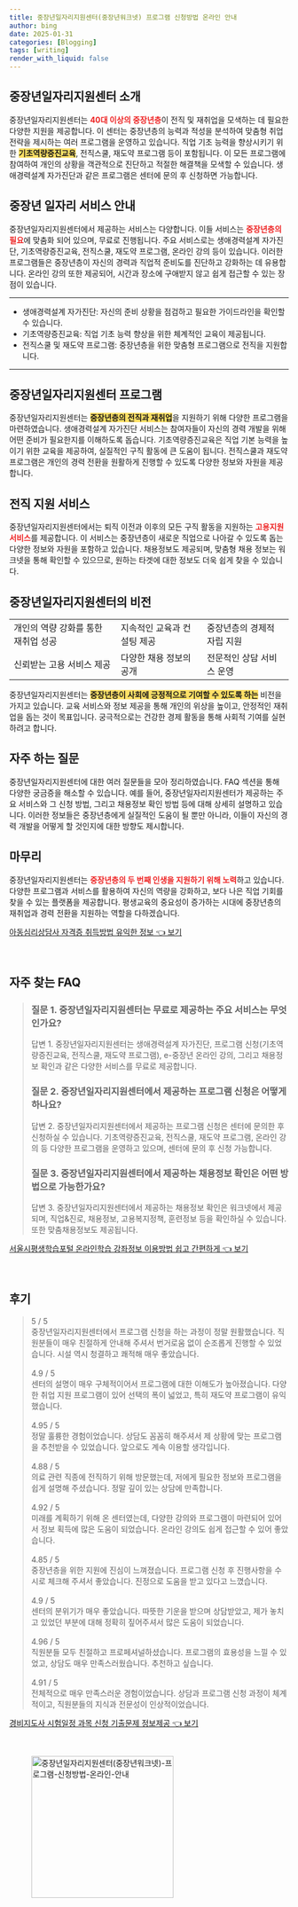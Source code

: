 ```yaml
---
title: 중장년일자리지원센터(중장년워크넷) 프로그램 신청방법 온라인 안내
author: bing
date: 2025-01-31
categories: [Blogging]
tags: [writing]
render_with_liquid: false
---
```



<h2 id='중장년일자리지원센터소개'>중장년일자리지원센터 소개</h2>

<p>중장년일자리지원센터는 <b><span style="color: #ee2323;">40대 이상의 중장년층</span></b>이 전직 및 재취업을 모색하는 데 필요한 다양한 지원을 제공합니다. 이 센터는 중장년층의 능력과 적성을 분석하여 맞춤형 취업 전략을 제시하는 여러 프로그램을 운영하고 있습니다. 직업 기초 능력을 향상시키기 위한 <b><span style="background-color: #ffe066;">기초역량증진교육</span></b>, 전직스쿨, 재도약 프로그램 등이 포함됩니다. 이 모든 프로그램에 참여하여 개인의 상황을 객관적으로 진단하고 적절한 해결책을 모색할 수 있습니다. 생애경력설계 자가진단과 같은 프로그램은 센터에 문의 후 신청하면 가능합니다.</p>

<h2 id='중장년일자리서비스안내'>중장년 일자리 서비스 안내</h2>

<p>중장년일자리지원센터에서 제공하는 서비스는 다양합니다. 이들 서비스는 <b><span style="color: #ee2323;">중장년층의 필요</span></b>에 맞춤화 되어 있으며, 무료로 진행됩니다. 주요 서비스로는 생애경력설계 자가진단, 기초역량증진교육, 전직스쿨, 재도약 프로그램, 온라인 강의 등이 있습니다. 이러한 프로그램들은 중장년층이 자신의 경력과 직업적 준비도를 진단하고 강화하는 데 유용합니다. 온라인 강의 또한 제공되어, 시간과 장소에 구애받지 않고 쉽게 접근할 수 있는 장점이 있습니다. </p>

<hr />

<ul>
    <li>생애경력설계 자가진단: 자신의 준비 상황을 점검하고 필요한 가이드라인을 확인할 수 있습니다.</li>
    <li>기초역량증진교육: 직업 기초 능력 향상을 위한 체계적인 교육이 제공됩니다.</li>
    <li>전직스쿨 및 재도약 프로그램: 중장년층을 위한 맞춤형 프로그램으로 전직을 지원합니다.</li>
</ul>

<hr />

<h2 id='중장년일자리지원센터프로그램'>중장년일자리지원센터 프로그램</h2>

<p>중장년일자리지원센터는 <b><span style="background-color: #ffe066;">중장년층의 전직과 재취업</span></b>을 지원하기 위해 다양한 프로그램을 마련하였습니다. 생애경력설계 자가진단 서비스는 참여자들이 자신의 경력 개발을 위해 어떤 준비가 필요한지를 이해하도록 돕습니다. 기초역량증진교육은 직업 기본 능력을 높이기 위한 교육을 제공하여, 실질적인 구직 활동에 큰 도움이 됩니다. 전직스쿨과 재도약 프로그램은 개인의 경력 전환을 원활하게 진행할 수 있도록 다양한 정보와 자원을 제공합니다.</p>

<h2 id='전직지원서비스'>전직 지원 서비스</h2>

<p>중장년일자리지원센터에서는 퇴직 이전과 이후의 모든 구직 활동을 지원하는 <b><span style="color: #ee2323;">고용지원서비스</span></b>를 제공합니다. 이 서비스는 중장년층이 새로운 직업으로 나아갈 수 있도록 돕는 다양한 정보와 자원을 포함하고 있습니다. 채용정보도 제공되며, 맞춤형 채용 정보는 워크넷을 통해 확인할 수 있으므로, 원하는 타겟에 대한 정보도 더욱 쉽게 찾을 수 있습니다.</p>

<h2 id='중장년일자리지원센터의비전'>중장년일자리지원센터의 비전</h2>

<table>
    <tr>
        <td>개인의 역량 강화를 통한 재취업 성공</td>
        <td>지속적인 교육과 컨설팅 제공</td>
        <td>중장년층의 경제적 자립 지원</td>
    </tr>
    <tr>
        <td>신뢰받는 고용 서비스 제공</td>
        <td>다양한 채용 정보의 공개</td>
        <td>전문적인 상담 서비스 운영</td>
    </tr>
</table>

<p>중장년일자리지원센터는 <b><span style="background-color: #ffe066;">중장년층이 사회에 긍정적으로 기여할 수 있도록 하는</span></b> 비전을 가지고 있습니다. 교육 서비스와 정보 제공을 통해 개인의 위상을 높이고, 안정적인 재취업을 돕는 것이 목표입니다. 궁극적으로는 건강한 경제 활동을 통해 사회적 기여를 실현하려고 합니다.</p>

<h2 id='자주하는질문'>자주 하는 질문</h2>

<p>중장년일자리지원센터에 대한 여러 질문들을 모아 정리하였습니다. FAQ 섹션을 통해 다양한 궁금증을 해소할 수 있습니다. 예를 들어, 중장년일자리지원센터가 제공하는 주요 서비스와 그 신청 방법, 그리고 채용정보 확인 방법 등에 대해 상세히 설명하고 있습니다. 이러한 정보들은 중장년층에게 실질적인 도움이 될 뿐만 아니라, 이들이 자신의 경력 개발을 어떻게 할 것인지에 대한 방향도 제시합니다.</p>

<h2 id='마무리'>마무리</h2>

<p>중장년일자리지원센터는 <b><span style="color: #ee2323;">중장년층의 두 번째 인생을 지원하기 위해 노력</span></b>하고 있습니다. 다양한 프로그램과 서비스를 활용하여 자신의 역량을 강화하고, 보다 나은 직업 기회를 찾을 수 있는 플랫폼을 제공합니다. 평생교육의 중요성이 증가하는 시대에 중장년층의 재취업과 경력 전환을 지원하는 역할을 다하겠습니다.</p>


<p><a class="click-button" title="아동심리상담사 자격증 취득방법 유익한 정보" href="https://greenforu.github.io/posts/%EC%95%84%EB%8F%99%EC%8B%AC%EB%A6%AC%EC%83%81%EB%8B%B4%EC%82%AC-%EC%9E%90%EA%B2%A9%EC%A6%9D-%EC%B7%A8%EB%93%9D%EB%B0%A9%EB%B2%95-%EC%9C%A0%EC%9D%B5%ED%95%9C-%EC%A0%95%EB%B3%B4/" rel="dofollow">아동심리상담사 자격증 취득방법 유익한 정보 👈 보기</a></p><br>
<h2 id='자주_찾는_FAQ'>자주 찾는 FAQ</h2>
<div itemscope="" itemtype="https://schema.org/FAQPage"> 
<blockquote> 
<div itemscope="" itemprop="mainEntity" itemtype="https://schema.org/Question"> 
<h3 itemprop="name">질문 1. 중장년일자리지원센터는 무료로 제공하는 주요 서비스는 무엇인가요?</h3> 
<div itemscope="" itemprop="acceptedAnswer" itemtype="https://schema.org/Answer"> 
<span itemprop="text"> 
<p>답변 1. 중장년일자리지원센터는 생애경력설계 자가진단, 프로그램 신청(기초역량증진교육, 전직스쿨, 재도약 프로그램), e-중장년 온라인 강의, 그리고 채용정보 확인과 같은 다양한 서비스를 무료로 제공합니다.</p> 
</span> 
</div> 
</div> 
<div itemscope="" itemprop="mainEntity" itemtype="https://schema.org/Question"> 
<h3 itemprop="name">질문 2. 중장년일자리지원센터에서 제공하는 프로그램 신청은 어떻게 하나요?</h3> 
<div itemscope="" itemprop="acceptedAnswer" itemtype="https://schema.org/Answer"> 
<span itemprop="text"> 
<p>답변 2. 중장년일자리지원센터에서 제공하는 프로그램 신청은 센터에 문의한 후 신청하실 수 있습니다. 기초역량증진교육, 전직스쿨, 재도약 프로그램, 온라인 강의 등 다양한 프로그램을 운영하고 있으며, 센터에 문의 후 신청 가능합니다.</p> 
</span> 
</div> 
</div> 
<div itemscope="" itemprop="mainEntity" itemtype="https://schema.org/Question"> 
<h3 itemprop="name">질문 3. 중장년일자리지원센터에서 제공하는 채용정보 확인은 어떤 방법으로 가능한가요?</h3> 
<div itemscope="" itemprop="acceptedAnswer" itemtype="https://schema.org/Answer"> 
<span itemprop="text"> 
<p>답변 3. 중장년일자리지원센터에서 제공하는 채용정보 확인은 워크넷에서 제공되며, 직업&진로, 채용정보, 고용복지정책, 훈련정보 등을 확인하실 수 있습니다. 또한 맞춤채용정보도 제공됩니다.</p> 
</span> 
</div> 
</div> 
</blockquote> 
</div>
<p><a class="click-button" title="서울시평생학습포털 온라인학습 강좌정보 이용방법 쉽고 간편하게" href="https://greenforu.github.io/posts/%EC%84%9C%EC%9A%B8%EC%8B%9C%ED%8F%89%EC%83%9D%ED%95%99%EC%8A%B5%ED%8F%AC%ED%84%B8-%EC%98%A8%EB%9D%BC%EC%9D%B8%ED%95%99%EC%8A%B5-%EA%B0%95%EC%A2%8C%EC%A0%95%EB%B3%B4-%EC%9D%B4%EC%9A%A9%EB%B0%A9%EB%B2%95-%EC%89%BD%EA%B3%A0-%EA%B0%84%ED%8E%B8%ED%95%98%EA%B2%8C/" rel="dofollow">서울시평생학습포털 온라인학습 강좌정보 이용방법 쉽고 간편하게 👈 보기</a></p><br>
<h2 id='후기'>후기</h2>
<div itemscope itemtype="https://schema.org/Product">
  <blockquote>
  <div itemprop="review" itemscope itemtype="https://schema.org/Review">
      <div itemprop="reviewRating" itemscope itemtype="https://schema.org/Rating"> <span itemprop="ratingValue">5</span> / <span itemprop="bestRating">5</span> </div>
      <span itemprop="reviewBody">중장년일자리지원센터에서 프로그램 신청을 하는 과정이 정말 원활했습니다. 직원분들이 매우 친절하게 안내해 주셔서 번거로움 없이 순조롭게 진행할 수 있었습니다. 시설 역시 청결하고 쾌적해 매우 좋았습니다.</span>
  </div>
  <br>
  <div itemprop="review" itemscope itemtype="https://schema.org/Review">
      <div itemprop="reviewRating" itemscope itemtype="https://schema.org/Rating"> <span itemprop="ratingValue">4.9</span> / <span itemprop="bestRating">5</span> </div>
      <span itemprop="reviewBody">센터의 설명이 매우 구체적이어서 프로그램에 대한 이해도가 높아졌습니다. 다양한 취업 지원 프로그램이 있어 선택의 폭이 넓었고, 특히 재도약 프로그램이 유익했습니다.</span>
  </div>
  <br>
  <div itemprop="review" itemscope itemtype="https://schema.org/Review">
      <div itemprop="reviewRating" itemscope itemtype="https://schema.org/Rating"> <span itemprop="ratingValue">4.95</span> / <span itemprop="bestRating">5</span> </div>
      <span itemprop="reviewBody">정말 훌륭한 경험이었습니다. 상담도 꼼꼼히 해주셔서 제 상황에 맞는 프로그램을 추천받을 수 있었습니다. 앞으로도 계속 이용할 생각입니다.</span>
  </div>
  <br>
  <div itemprop="review" itemscope itemtype="https://schema.org/Review">
      <div itemprop="reviewRating" itemscope itemtype="https://schema.org/Rating"> <span itemprop="ratingValue">4.88</span> / <span itemprop="bestRating">5</span> </div>
      <span itemprop="reviewBody">의료 관련 직종에 전직하기 위해 방문했는데, 저에게 필요한 정보와 프로그램을 쉽게 설명해 주셨습니다. 정말 깊이 있는 상담에 만족합니다.</span>
  </div>
  <br>
  <div itemprop="review" itemscope itemtype="https://schema.org/Review">
      <div itemprop="reviewRating" itemscope itemtype="https://schema.org/Rating"> <span itemprop="ratingValue">4.92</span> / <span itemprop="bestRating">5</span> </div>
      <span itemprop="reviewBody">미래를 계획하기 위해 온 센터였는데, 다양한 강의와 프로그램이 마련되어 있어서 정보 획득에 많은 도움이 되었습니다. 온라인 강의도 쉽게 접근할 수 있어 좋았습니다.</span>
  </div>
  <br>
  <div itemprop="review" itemscope itemtype="https://schema.org/Review">
      <div itemprop="reviewRating" itemscope itemtype="https://schema.org/Rating"> <span itemprop="ratingValue">4.85</span> / <span itemprop="bestRating">5</span> </div>
      <span itemprop="reviewBody">중장년층을 위한 지원에 진심이 느껴졌습니다. 프로그램 신청 후 진행사항을 수시로 체크해 주셔서 좋았습니다. 진정으로 도움을 받고 있다고 느꼈습니다.</span>
  </div>
  <br>
  <div itemprop="review" itemscope itemtype="https://schema.org/Review">
      <div itemprop="reviewRating" itemscope itemtype="https://schema.org/Rating"> <span itemprop="ratingValue">4.9</span> / <span itemprop="bestRating">5</span> </div>
      <span itemprop="reviewBody">센터의 분위기가 매우 좋았습니다. 따뜻한 기운을 받으며 상담받았고, 제가 놓치고 있었던 부분에 대해 정확히 짚어주셔서 많은 도움이 되었습니다.</span>
  </div>
  <br>
  <div itemprop="review" itemscope itemtype="https://schema.org/Review">
      <div itemprop="reviewRating" itemscope itemtype="https://schema.org/Rating"> <span itemprop="ratingValue">4.96</span> / <span itemprop="bestRating">5</span> </div>
      <span itemprop="reviewBody">직원분들 모두 친절하고 프로페셔널하셨습니다. 프로그램의 효용성을 느낄 수 있었고, 상담도 매우 만족스러웠습니다. 추천하고 싶습니다.</span>
  </div>
  <br>
  <div itemprop="review" itemscope itemtype="https://schema.org/Review">
      <div itemprop="reviewRating" itemscope itemtype="https://schema.org/Rating"> <span itemprop="ratingValue">4.91</span> / <span itemprop="bestRating">5</span> </div>
      <span itemprop="reviewBody">전체적으로 매우 만족스러운 경험이었습니다. 상담과 프로그램 신청 과정이 체계적이고, 직원분들의 지식과 전문성이 인상적이었습니다.</span>
  </div>
  </blockquote>
</div>
<p><a class="click-button" title="경비지도사 시험일정 과목 신청 기출문제 정보제공" href="https://greenforu.github.io/posts/%EA%B2%BD%EB%B9%84%EC%A7%80%EB%8F%84%EC%82%AC-%EC%8B%9C%ED%97%98%EC%9D%BC%EC%A0%95-%EA%B3%BC%EB%AA%A9-%EC%8B%A0%EC%B2%AD-%EA%B8%B0%EC%B6%9C%EB%AC%B8%EC%A0%9C-%EC%A0%95%EB%B3%B4%EC%A0%9C%EA%B3%B5/" rel="dofollow">경비지도사 시험일정 과목 신청 기출문제 정보제공 👈 보기</a></p><br>
<figure class="image"><img src="https://greenforu.github.io/assets/img/thumbnail/중장년일자리지원센터(중장년워크넷)-프로그램-신청방법-온라인-안내.webp" alt="중장년일자리지원센터(중장년워크넷)-프로그램-신청방법-온라인-안내" width="256" height="256"></figure>